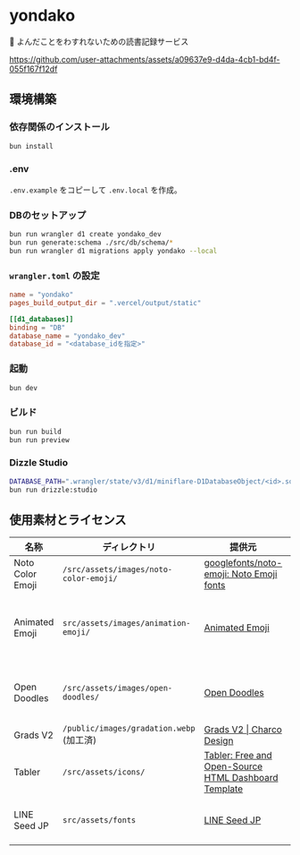 # yondako

🐙 よんだことをわすれないための読書記録サービス

https://github.com/user-attachments/assets/a09637e9-d4da-4cb1-bd4f-055f167f12df

## 環境構築

### 依存関係のインストール

```sh
bun install
```

### .env

`.env.example` をコピーして `.env.local` を作成。

### DBのセットアップ

```sh
bun run wrangler d1 create yondako_dev
bun run generate:schema ./src/db/schema/*
bun run wrangler d1 migrations apply yondako --local
```

### `wrangler.toml` の設定

```toml
name = "yondako"
pages_build_output_dir = ".vercel/output/static"

[[d1_databases]]
binding = "DB"
database_name = "yondako_dev"
database_id = "<database_idを指定>"
```

### 起動

```sh
bun dev
```

### ビルド

```sh
bun run build
bun run preview
```

### Dizzle Studio

```sh
DATABASE_PATH=".wrangler/state/v3/d1/miniflare-D1DatabaseObject/<id>.sqlite"
bun run drizzle:studio
```

## 使用素材とライセンス

| 名称 | ディレクトリ | 提供元 | ライセンス |
|-|-|-|-|
| Noto Color Emoji | `/src/assets/images/noto-color-emoji/` | [googlefonts/noto-emoji: Noto Emoji fonts](https://github.com/googlefonts/noto-emoji?tab=readme-ov-file) | [Apache license, version 2.0](./src/assets/images/noto-color-emoji/LICENSE.txt) |
| Animated Emoji | `src/assets/images/animation-emoji/` | [Animated Emoji](https://googlefonts.github.io/noto-emoji-animation/) | [Legal Code - Attribution 4.0 International - Creative Commons](https://creativecommons.org/licenses/by/4.0/legalcode) |
| Open Doodles | `/src/assets/images/open-doodles/` | [Open Doodles](https://www.opendoodles.com/) | [Deed - CC0 1.0 Universal - Creative Commons](https://creativecommons.org/publicdomain/zero/1.0/) |
| Grads V2 | `/public/images/gradation.webp` (加工済) | [Grads V2 \| Charco Design](https://www.charco.design/grads-v2) | [独自](https://charcodesign.gumroad.com/l/gradsv2) |
| Tabler | `/src/assets/icons/` | [Tabler: Free and Open-Source HTML Dashboard Template](https://tabler.io/icons) | [MIT License](./src/assets/icons/LICENSE.txt) |
| LINE Seed JP | `src/assets/fonts` | [LINE Seed JP](https://seed.line.me/index_jp.html) | [SIL Open Font License, Version 1.1](./src/assets/fonts/LICENSE.txt) |
